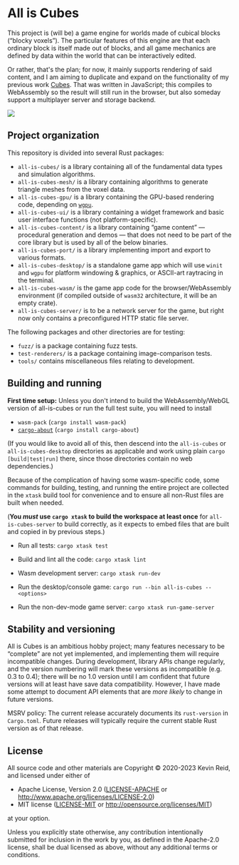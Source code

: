 All is Cubes
============

This project is (will be) a game engine for worlds made of cubical blocks (“blocky voxels”). The particular features of this engine are that each ordinary block is itself made out of blocks, and all game mechanics are defined by data within the world that can be interactively edited.

Or rather, that's the plan; for now, it mainly supports rendering of said content, and I am aiming to duplicate and expand on the functionality of my previous work [Cubes](https://github.com/kpreid/cubes/). That was written in JavaScript; this compiles to WebAssembly so the result will still run in the browser, but also someday support a multiplayer server and storage backend.

![](https://switchb.org/kpreid/2020/all-is-cubes-10-13-progress.png)

Project organization
--------------------

This repository is divided into several Rust packages:

* `all-is-cubes/` is a library containing all of the fundamental data types and simulation algorithms.
* `all-is-cubes-mesh/` is a library containing algorithms to generate triangle meshes from the voxel data.
* `all-is-cubes-gpu/` is a library containing the GPU-based rendering code, depending on [`wgpu`](https://wgpu.rs/).
* `all-is-cubes-ui/` is a library containing a widget framework and basic user interface functions (not platform-specific).
* `all-is-cubes-content/` is a library containing “game content” — procedural generation and demos — that does not need to be part of the core library but is used by all of the below binaries.
* `all-is-cubes-port/` is a library implementing import and export to various formats.
* `all-is-cubes-desktop/` is a standalone game app which will use `winit` and `wgpu` for platform windowing & graphics, or ASCII-art raytracing in the terminal.
* `all-is-cubes-wasm/` is the game app code for the browser/WebAssembly environment (if compiled outside of `wasm32` architecture, it will be an empty crate).
* `all-is-cubes-server/` is to be a network server for the game, but right now only contains a preconfigured HTTP static file server.

The following packages and other directories are for testing:

* `fuzz/` is a package containing fuzz tests.
* `test-renderers/` is a package containing image-comparison tests.
* `tools/` contains miscellaneous files relating to development.

Building and running
--------------------

**First time setup:** Unless you don't intend to build the WebAssembly/WebGL version of all-is-cubes or run the full test suite, you will need to install

* `wasm-pack` (`cargo install wasm-pack`)
* [`cargo-about`] (`cargo install cargo-about`)

(If you would like to avoid all of this, then descend into the `all-is-cubes` or `all-is-cubes-desktop` directories as applicable and work using plain `cargo [build|test|run]` there, since those directories contain no web dependencies.)

Because of the complication of having some wasm-specific code, some commands for building, testing, and running the entire project are collected in the `xtask` build tool for convenience and to ensure all non-Rust files are built when needed.

(**You _must_ use `cargo xtask` to build the workspace at least once** for `all-is-cubes-server` to build correctly, as it expects to embed files that are built and copied in by previous steps.)

*   Run all tests: `cargo xtask test`

*   Build and lint all the code: `cargo xtask lint`

*   Wasm development server: `cargo xtask run-dev`

*   Run the desktop/console game: `cargo run --bin all-is-cubes -- <options>`

*   Run the non-dev-mode game server: `cargo xtask run-game-server`

Stability and versioning
------------------------

All is Cubes is an ambitious hobby project; many features necessary to be “complete” are not yet implemented, and implementing them will require incompatible changes. During development, library APIs change regularly, and the version numbering will mark these versions as incompatible (e.g. 0.3 to 0.4); there will be no 1.0 version until I am confident that future versions will at least have save data compatibility. However, I have made some attempt to document API elements that are _more likely_ to change in future versions.

MSRV policy: The current release accurately documents its `rust-version` in `Cargo.toml`.
Future releases will typically require the current stable Rust version as of that release.

License
-------

All source code and other materials are Copyright © 2020-2023 Kevin Reid, and licensed under either of

 * Apache License, Version 2.0
   ([LICENSE-APACHE](LICENSE-APACHE) or http://www.apache.org/licenses/LICENSE-2.0)
 * MIT license
   ([LICENSE-MIT](LICENSE-MIT) or http://opensource.org/licenses/MIT)

at your option. 

Unless you explicitly state otherwise, any contribution intentionally submitted
for inclusion in the work by you, as defined in the Apache-2.0 license, shall be
dual licensed as above, without any additional terms or conditions.


[`cargo-about`]: https://crates.io/crates/cargo-about
